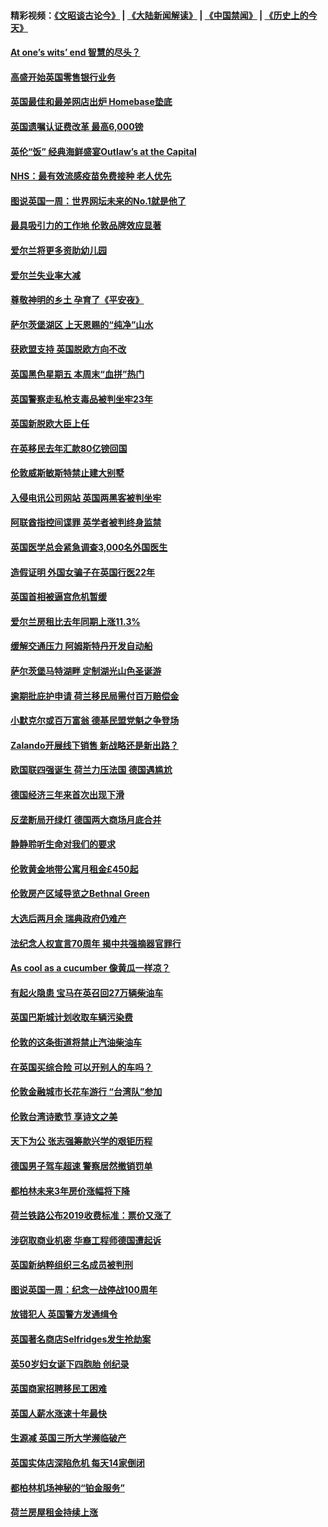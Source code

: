 #### 精彩视频：[《文昭谈古论今》](https://github.com/gfw-breaker/wenzhao/blob/master/README.md?t=11241532) | [《大陆新闻解读》](https://github.com/gfw-breaker/ntdtv-comedy/blob/master/README.md?t=11241532) | [《中国禁闻》](https://github.com/gfw-breaker/ntdtv-news/blob/master/README.md?t=11241532) | [《历史上的今天》](https://github.com/gfw-breaker/today-in-history/blob/master/README.md?t=11241532) 

#### [At one’s wits’ end 智慧的尽头？](../pages/nsc974/n10871446.md?t=11241532) 

#### [高盛开始英国零售银行业务](../pages/nsc974/n10871431.md?t=11241532) 

#### [英国最佳和最差网店出炉 Homebase垫底](../pages/nsc974/n10871402.md?t=11241532) 

#### [英国遗嘱认证费改革 最高6,000镑](../pages/nsc974/n10871381.md?t=11241532) 

#### [英伦“饭” 经典海鲜盛宴Outlaw’s at the Capital](../pages/nsc974/n10871348.md?t=11241532) 

#### [NHS：最有效流感疫苗免费接种 老人优先](../pages/nsc974/n10871342.md?t=11241532) 

#### [图说英国一周：世界网坛未来的No.1就是他了](../pages/nsc974/n10871298.md?t=11241532) 

#### [最具吸引力的工作地 伦敦品牌效应显著](../pages/nsc974/n10871267.md?t=11241532) 

#### [爱尔兰将更多资助幼儿园](../pages/nsc974/n10870662.md?t=11241532) 

#### [爱尔兰失业率大减](../pages/nsc974/n10870646.md?t=11241532) 

#### [尊敬神明的乡土 孕育了《平安夜》](../pages/nsc974/n10870591.md?t=11241532) 

#### [萨尔茨堡湖区 上天恩赐的“纯净”山水](../pages/nsc974/n10870541.md?t=11241532) 

#### [获欧盟支持 英国脱欧方向不改](../pages/nsc974/n10868925.md?t=11241532) 

#### [英国黑色星期五 本周末“血拼”热门](../pages/nsc974/n10869011.md?t=11241532) 

#### [英国警察走私枪支毒品被判坐牢23年](../pages/nsc974/n10869001.md?t=11241532) 

#### [英国新脱欧大臣上任](../pages/nsc974/n10868995.md?t=11241532) 

#### [在英移民去年汇款80亿镑回国](../pages/nsc974/n10868991.md?t=11241532) 

#### [伦敦威斯敏斯特禁止建大别墅](../pages/nsc974/n10868984.md?t=11241532) 

#### [入侵电讯公司网站 英国两黑客被判坐牢](../pages/nsc974/n10868975.md?t=11241532) 

#### [阿联酋指控间谍罪 英学者被判终身监禁](../pages/nsc974/n10868962.md?t=11241532) 

#### [英国医学总会紧急调查3,000名外国医生](../pages/nsc974/n10868955.md?t=11241532) 

#### [造假证明 外国女骗子在英国行医22年](../pages/nsc974/n10868930.md?t=11241532) 

#### [英国首相被逼宫危机暂缓](../pages/nsc974/n10868928.md?t=11241532) 

#### [爱尔兰房租比去年同期上涨11.3%](../pages/nsc974/n10868324.md?t=11241532) 

#### [缓解交通压力 阿姆斯特丹开发自动船](../pages/nsc974/n10868300.md?t=11241532) 

#### [萨尔茨堡马特湖畔 定制湖光山色圣诞游](../pages/nsc974/n10866159.md?t=11241532) 

#### [逾期批庇护申请 荷兰移民局需付百万赔偿金](../pages/nsc974/n10865847.md?t=11241532) 

#### [小默克尔或百万富翁 德基民盟党魁之争登场](../pages/nsc974/n10865739.md?t=11241532) 

#### [Zalando开展线下销售 新战略还是新出路？](../pages/nsc974/n10866031.md?t=11241532) 

#### [欧国联四强诞生 荷兰力压法国 德国遇尴尬](../pages/nsc974/n10865510.md?t=11241532) 

#### [德国经济三年来首次出现下滑](../pages/nsc974/n10864011.md?t=11241532) 

#### [反垄断局开绿灯 德国两大商场月底合并](../pages/nsc974/n10864060.md?t=11241532) 

#### [静静聆听生命对我们的要求](../pages/nsc974/n10863738.md?t=11241532) 

#### [伦敦黄金地带公寓月租金£450起](../pages/nsc974/n10861788.md?t=11241532) 

#### [伦敦房产区域导览之Bethnal Green](../pages/nsc974/n10862184.md?t=11241532) 

#### [大选后两月余 瑞典政府仍难产](../pages/nsc974/n10861579.md?t=11241532) 

#### [法纪念人权宣言70周年 揭中共强摘器官罪行](../pages/nsc974/n10860106.md?t=11241532) 

#### [As cool as a cucumber 像黄瓜一样凉？](../pages/nsc974/n10859489.md?t=11241532) 

#### [有起火隐患 宝马在英召回27万辆柴油车](../pages/nsc974/n10859484.md?t=11241532) 

#### [英国巴斯城计划收取车辆污染费](../pages/nsc974/n10859479.md?t=11241532) 

#### [伦敦的这条街道将禁止汽油柴油车](../pages/nsc974/n10859470.md?t=11241532) 

#### [在英国买综合险 可以开别人的车吗？](../pages/nsc974/n10859464.md?t=11241532) 

#### [伦敦金融城市长花车游行 “台湾队”参加](../pages/nsc974/n10858774.md?t=11241532) 

#### [伦敦台湾诗歌节 享诗文之美](../pages/nsc974/n10858757.md?t=11241532) 

#### [天下为公 张志强筹款兴学的艰钜历程](../pages/nsc974/n10858732.md?t=11241532) 

#### [德国男子驾车超速 警察居然撤销罚单](../pages/nsc974/n10856259.md?t=11241532) 

#### [都柏林未来3年房价涨幅将下降](../pages/nsc974/n10856230.md?t=11241532) 

#### [荷兰铁路公布2019收费标准：票价又涨了](../pages/nsc974/n10856218.md?t=11241532) 

#### [涉窃取商业机密 华裔工程师德国遭起诉](../pages/nsc974/n10854819.md?t=11241532) 

#### [英国新纳粹组织三名成员被判刑](../pages/nsc974/n10854209.md?t=11241532) 

#### [图说英国一周：纪念一战停战100周年](../pages/nsc974/n10854258.md?t=11241532) 

#### [放错犯人 英国警方发通缉令](../pages/nsc974/n10854253.md?t=11241532) 

#### [英国著名商店Selfridges发生抢劫案](../pages/nsc974/n10854242.md?t=11241532) 

#### [英50岁妇女诞下四胞胎 创纪录](../pages/nsc974/n10854237.md?t=11241532) 

#### [英国商家招聘移民工困难](../pages/nsc974/n10854233.md?t=11241532) 

#### [英国人薪水涨速十年最快](../pages/nsc974/n10854228.md?t=11241532) 

#### [生源减 英国三所大学濒临破产](../pages/nsc974/n10854219.md?t=11241532) 

#### [英国实体店深陷危机 每天14家倒闭](../pages/nsc974/n10854195.md?t=11241532) 

#### [都柏林机场神秘的“铂金服务”](../pages/nsc974/n10853840.md?t=11241532) 

#### [荷兰房屋租金持续上涨](../pages/nsc974/n10853784.md?t=11241532) 

